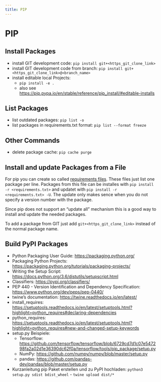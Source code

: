 ```yaml
---
title: PIP
---
```


# PIP

## Install Packages
- install GIT development code: `pip install git+<https_git_clone_link>`
- install GIT development code from branch: `pip install git+<https_git_clone_link>@<branch_name>`
- install editable local Projects:
  - `pip install -e .`
  - also see <https://pip.pypa.io/en/stable/reference/pip_install/#editable-installs>

## List Packages
- list outdated packages: `pip list -o`
- list packages in requirements.txt format: `pip list --format freeze`

## Other Commands
- delete package cache: `pip cache purge`

## Install and update Packages from a File
For pip you can create so called [requirements
files](https://pip.pypa.io/en/stable/user_guide/#requirements-files).
These files just list one package per line. Packages from this file can
be installes with `pip install -r <requirements.txt>` and updatet
with `pip install -r <requirements.txt> -U`. The update only makes
sence when you do not specify a version number with the package.

Since pip does not support an “update all” mechanism this is a good way
to install and update the needed packages.

To add a package from GIT just add `git+<https_git_clone_link>` instead of the normal package name.

## Build PyPI Packages
- Python Packaging User Guide: <https://packaging.python.org/>
- Packaging Python Projects:
  <https://packaging.python.org/tutorials/packaging-projects/>
- Writing the Setup Script:
  <https://docs.python.org/3.6/distutils/setupscript.html>
- Classifiers: <https://pypi.org/classifiers/>
- PEP 440 - Version Identification and Dependency Specification:
  <https://www.python.org/dev/peps/pep-0440/>
- twine’s documentation: <https://twine.readthedocs.io/en/latest/>
- install_requires:
  <https://setuptools.readthedocs.io/en/latest/setuptools.html?highlight=python_requires#declaring-dependencies>
- python_requires:
  <https://setuptools.readthedocs.io/en/latest/setuptools.html?highlight=python_requires#new-and-changed-setup-keywords>
- setup.py Beispiele:
  - Tensorflow:
    <https://github.com/tensorflow/tensorflow/blob/6729cd7d1c07e547298fa2a02d1e36390dc62f0a/tensorflow/tools/pip_package/setup.py>
  - NumPy: <https://github.com/numpy/numpy/blob/master/setup.py>
  - pandas: <https://github.com/pandas-dev/pandas/blob/master/setup.py>
- Kurzanleitung pip Paket erstellen und zu PyPI hochladen: ``python3 setup.py sdist bdist_wheel`` - ``twine upload dist/*``
